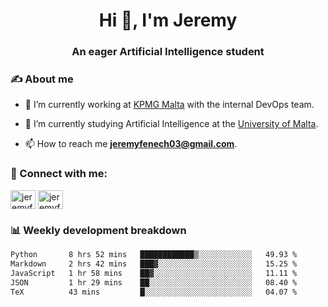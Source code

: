 <h1 align="center">Hi 👋, I'm Jeremy</h1>
<h3 align="center">An eager Artificial Intelligence student</h3>

<h3 align="left">✍ About me</h3>

- 🔭 I’m currently working at [KPMG Malta](https://kpmg.com/mt/en/home.html) with the internal DevOps team.

- 🌱 I’m currently studying Artificial Intelligence at the [University of Malta](https://www.linkedin.com/school/university-of-malta/).

- 📫 How to reach me **jeremyfenech03@gmail.com**.

<h3 align="left">🔗 Connect with me:</h3>
<p align="left">
<a href="https://linkedin.com/in/jeremyfenech" target="blank"><img align="center" src="https://raw.githubusercontent.com/rahuldkjain/github-profile-readme-generator/master/src/images/icons/Social/linked-in-alt.svg" alt="jeremyfenech" height="30" width="40" /></a>
<a href="https://www.leetcode.com/jeremyfen" target="blank"><img align="center" src="https://raw.githubusercontent.com/rahuldkjain/github-profile-readme-generator/master/src/images/icons/Social/leet-code.svg" alt="jeremyfen" height="30" width="40" /></a>
</p>


<h3 align="left">📊 Weekly development breakdown</h3>

<!--START_SECTION:waka-->

```txt
Python       8 hrs 52 mins   ████████████▒░░░░░░░░░░░░   49.93 %
Markdown     2 hrs 42 mins   ███▓░░░░░░░░░░░░░░░░░░░░░   15.25 %
JavaScript   1 hr 58 mins    ██▓░░░░░░░░░░░░░░░░░░░░░░   11.11 %
JSON         1 hr 29 mins    ██░░░░░░░░░░░░░░░░░░░░░░░   08.40 %
TeX          43 mins         █░░░░░░░░░░░░░░░░░░░░░░░░   04.07 %
```

<!--END_SECTION:waka-->
